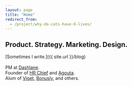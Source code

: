 ```yaml
---
layout: page
title: "Home"
redirect_from:
  - /project/why-do-cats-have-9-lives/
---
```


## Product. Strategy. Marketing. Design.

[Sometimes I write.]({{ site.url }}/blog)
<br>
<br>
PM at [Dashlane](https://www.dashlane.com/).
<br>
Founder of [HR Chief](https://www.hrchief.com/) and [Agouta](https://agouta.com/).
<br>
Alum of [Viget](https://viget.com/), [Bonusly](https://bonus.ly/), and others.

